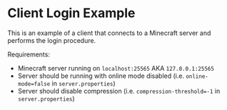 # Client Login Example
This is an example of a client that connects to a Minecraft server and performs the login procedure.

Requirements:
- Minecraft server running on `localhost:25565` AKA `127.0.0.1:25565`
- Server should be running with online mode disabled (i.e. `online-mode=false` in `server.properties`)
- Server should disable compression (i.e. `compression-threshold=-1` in `server.properties`)